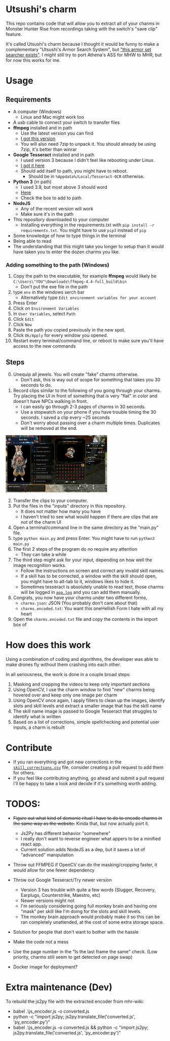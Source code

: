 # Utsushi's charm

This repo contains code that will allow you to extract all of your charms in Monster Hunter Rise from recordings taking with the switch's "save clip" feature.

It's called Utsushi's charm because I thought it would be funny to make a complementary "Utsushi's Armor Search System", but ["this armor set searcher exists"](https://mhrise.wiki-db.com/sim/?hl=en). I might still try to port Athena's ASS for MHW to MHR, but for now this works for me.

# Usage

## Requirements
- A computer (Windows) 
  - Linux and Mac might work too
- A usb cable to connect your switch to transfer files
- **ffmpeg** installed and in path
  - Use the latest version you can find
  - [I got this version](https://www.gyan.dev/ffmpeg/builds/ffmpeg-release-full.7z)
  - You will also need 7zip to unpack it. You should already be using 7zip, it's better than winrar
- **Google Tesseract** installed and in path
  - I used version 3 because I didn't feel like rebooting under Linux.
  - [I got it here](https://sourceforge.net/projects/tesseract-ocr-alt/files/tesseract-ocr-setup-3.02.02.exe/download)
  - Should add itself to path, you might have to reboot.
    - Should be in `%Appdata%/Local/Tesseract-OCR` otherwise.
- **Python 3** (in path)
  - I used 3.9, but most above 3 should word
  - [Here](https://www.python.org/downloads/)
  - Check the box to add to path
- **NodeJS**
  - Any of the recent version will work
  - Make sure it's in the path
- This repository downloaded to your computer
  - Installing everything in the requirements.txt with `pip install -r requirements.txt`. You might have to use `pip3` instead of `pip`
- Some knowledge of how to type things in the terminal
- Being able to read
- The understanding that this might take you longer to setup than it would have taken you to enter the dozen charms you like.

### Adding something to the path (Windows)

1. Copy the path to the executable, for example **ffmpeg** would likely be `C:\Users\"YOU"\Downloads\ffmpeg-4.4-full_build\bin`
   - Don't put the exe file in the path 
2. type `env` in the windows serch bar
   - Alternatively type `Edit environment variables for your account`
3. Press Enter
4. Click on `Environment Variables`
5. In `User Variables`, select `Path`
6. Click `Edit`
7. Click `New`
8. Paste the path you copied previously in the new spot.
9. Click `Ok/Apply` for every window you opened.
10. Restart every terminal/command line, or reboot to make sure you'll have access to the new commands

## Steps

0. Unequip all jewels. You will create "fake" charms otherwise.
   - Don't ask, this is way out of scope for something that takes you 30 seconds to do.
1. Record clips similar to the following of you going through your charms. Try placing the UI in front of something that is very "flat" in color and doesn't have NPCs walking in front. 
   - I can easily go through 2-3 pages of charms in 30 seconds. 
   - Use a stopwatch on your phone if you have trouble timing the 30 seconds. I saved a clip every ~25 seconds
   - Don't worry about passing over a charm multiple times. Duplicates will be removed at the end.

![Example Clip](./media/example_clip.gif)

2. Transfer the clips to your computer.
3. Put the files in the "inputs" directory in this repository.
   - It does not matter how many you have 
   - I haven't tried to see what would happen if there are clips that are not of the charm UI
3. Open a terminal/command line in the same directory as the "main.py" file.
4. type `python main.py` and press Enter. You might have to run `python3 main.py`
5. The first 2 steps of the program do no require any attention
   - They can take a while
6. The third step might ask for your input, depending on how well the image recognition works.
   - Follow the instructions on screen and correct any invalid skill names.
   - If a skill has to be corrected, a window with the skill should open, you might have to alt-tab to it, windows likes to hide it.
   - Sometimes tesseract is absolutely unable to read text, those charms will be logged in [`app.log`](app.log) and you can add them manually.
7. Congrats, you now have your charms under two different forms, 
   - `charms.json`: JSON (You probably don't care about that)
   - `charms.encoded.txt`: You want this oneHellish Form I hate with all my heart
8. Open the `charms.encoded.txt` file and copy the contents in the import box of 
    


# How does this work

Using a combination of coding and algorithms, the developer was able to make drones fly without them crashing into each other. 

In all seriousness, the work is done in a couple broad steps:
1. Masking and cropping the videos to keep only important sections
2. Using OpenCV, I use the charm window to find "new" charms being hovered over and keep only one image per charm
3. Using OpenCV once again, I apply filters to clean up the images, identify slots and skill levels and extract a smaller image that has the skill name
4. The skill name image is passed to Google Tesseract that struggles to identify what is written
5. Based on a list of corrections, simple spellchecking and potential user inputs, a charm is rebuilt

# Contribute

- If you ran everything and got new corrections in the [`skill_corrections.csv`](skill_corrections.csv) file, consider creating a pull request to add them for others.
- If you feel like contributing anything, go ahead and submit a pull request I'll be happy to take a look and decide if it's something worth adding. 


# TODOS: 
- ~~Figure out what kind of demonic ritual I have to do to encode charms in the same way as the website.~~ Kinda that, but now actually port it.
  - Js2Py has different behavior "somewhere"
  - I really don't want to reverse engineer what appers to be a minified react app.
  - Current solution adds NodeJS as a dep, but it saves a lot of "advanced" manipulation

- Throw out FFMPEG if OpenCV can do the masking/cropping faster, it would allow for one fewer dependency
- Throw out Google Tesseract/Try newer version
  - Version 3 has trouble with quite a few words (Slugger, Recovery, Earplugs, Counterstrike, Maestro, etc)
  - Newer versions might not
  - I'm seriously considering going full monkey brain and having one "mask" per skill like I'm doing for the slots and skill levels.
  - The monkey brain approach would probably make it so this can be ran completely unattended, at the cost of some extra storage space.
- Solution for people that don't want to bother with the hassle
- Make the code not a mess
- Use the page number in the "Is the last frame the same" check. (Low priority, charms still seem to get detected on page swap)
- Docker image for deployment?
# Extra maintenance (Dev)

To rebuild the js2py file with the extracted encoder from mhr-wiki:
- babel .\js_encoder.js -o converted.js
- python -c "import js2py; js2py.translate_file('converted.js', 'py_encoder.py')"
- babel .\js_encoder.js -o converted.js && python -c "import js2py; js2py.translate_file('converted.js', 'py_encoder.py')"